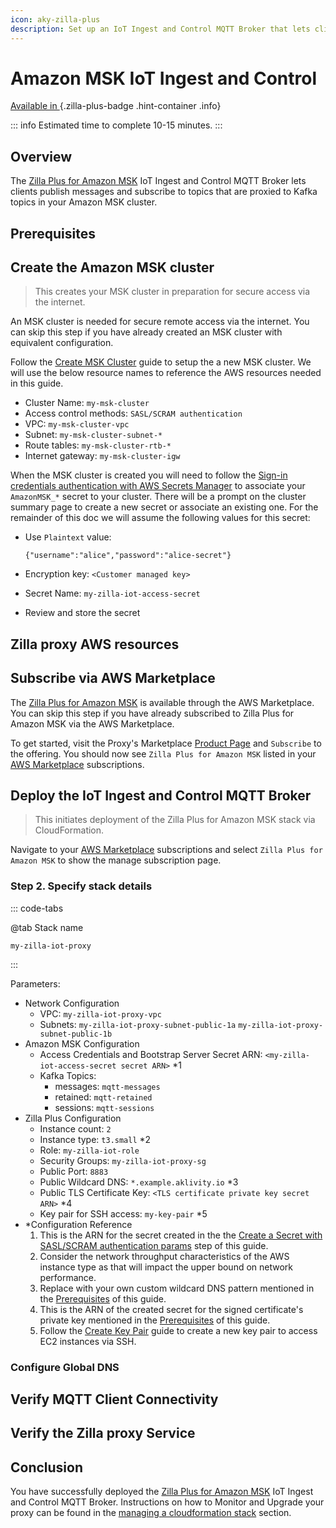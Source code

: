 ```yaml
---
icon: aky-zilla-plus
description: Set up an IoT Ingest and Control MQTT Broker that lets clients publish messages and subscribe to topics proxied to Kafka topics in your Amazon MSK cluster.
---
```


# Amazon MSK IoT Ingest and Control

[Available in <ZillaPlus/>](https://www.aklivity.io/products/zilla-plus)
{.zilla-plus-badge .hint-container .info}

::: info Estimated time to complete 10-15 minutes.
:::

## Overview

The [Zilla Plus for Amazon MSK](https://aws.amazon.com/marketplace/pp/prodview-jshnzslazfm44) IoT Ingest and Control MQTT Broker lets clients publish messages and subscribe to topics that are proxied to Kafka topics in your Amazon MSK cluster.

## Prerequisites

<!-- @include: ../../_partials/iot-ingest-control/prerequisites.md  -->

## Create the Amazon MSK cluster

> This creates your MSK cluster in preparation for secure access via the internet.

An MSK cluster is needed for secure remote access via the internet. You can skip this step if you have already created an MSK cluster with equivalent configuration.

Follow the [Create MSK Cluster](./../aws-services/create-msk-cluster.md) guide to setup the a new MSK cluster. We will use the below resource names to reference the AWS resources needed in this guide.

- Cluster Name: `my-msk-cluster`
- Access control methods: `SASL/SCRAM authentication`
- VPC: `my-msk-cluster-vpc`
- Subnet: `my-msk-cluster-subnet-*`
- Route tables: `my-msk-cluster-rtb-*`
- Internet gateway: `my-msk-cluster-igw`

When the MSK cluster is created you will need to follow the [Sign-in credentials authentication with AWS Secrets Manager](https://docs.aws.amazon.com/msk/latest/developerguide/msk-password.html) to associate your `AmazonMSK_*` secret to your cluster. There will be a prompt on the cluster summary page to create a new secret or associate an existing one. For the remainder of this doc we will assume the following values for this secret:

- Use `Plaintext` value:

  ```json:no-line-numbers
  {"username":"alice","password":"alice-secret"}
  ```

- Encryption key: `<Customer managed key>`
- Secret Name: `my-zilla-iot-access-secret`
- Review and store the secret

## Zilla proxy AWS resources

<!-- @include: ../../_partials/iot-ingest-control/aws-resources.md  -->

## Subscribe via AWS Marketplace

The [Zilla Plus for Amazon MSK](https://aws.amazon.com/marketplace/pp/prodview-sj4kquyndubiu) is available through the AWS Marketplace. You can skip this step if you have already subscribed to Zilla Plus for Amazon MSK via the AWS Marketplace.

To get started, visit the Proxy's Marketplace [Product Page](https://aws.amazon.com/marketplace/pp/prodview-sj4kquyndubiu) and `Subscribe` to the offering. You should now see `Zilla Plus for Amazon MSK` listed in your [AWS Marketplace](https://console.aws.amazon.com/marketplace) subscriptions.

## Deploy the IoT Ingest and Control MQTT Broker

> This initiates deployment of the Zilla Plus for Amazon MSK stack via CloudFormation.

Navigate to your [AWS Marketplace](https://console.aws.amazon.com/marketplace) subscriptions and select `Zilla Plus for Amazon MSK` to show the manage subscription page.

<!-- @include: ../../_partials/iot-ingest-control/cf-stack/s1-launch.md  -->

### Step 2. Specify stack details

::: code-tabs

@tab Stack name

```text:no-line-numbers
my-zilla-iot-proxy
```

:::

Parameters:

- Network Configuration
  - VPC: `my-zilla-iot-proxy-vpc`
  - Subnets: `my-zilla-iot-proxy-subnet-public-1a` `my-zilla-iot-proxy-subnet-public-1b`
- Amazon MSK Configuration
  - Access Credentials and Bootstrap Server Secret ARN: `<my-zilla-iot-access-secret secret ARN>` \*1
  - Kafka Topics:
    - messages: `mqtt-messages`
    - retained: `mqtt-retained`
    - sessions: `mqtt-sessions`
- Zilla Plus Configuration
  - Instance count: `2`
  - Instance type: `t3.small` \*2
  - Role: `my-zilla-iot-role`
  - Security Groups: `my-zilla-iot-proxy-sg`
  - Public Port: `8883`
  - Public Wildcard DNS: `*.example.aklivity.io` \*3
  - Public TLS Certificate Key: `<TLS certificate private key secret ARN>` \*4
  - Key pair for SSH access: `my-key-pair` \*5
- \*Configuration Reference
  1. This is the ARN for the secret created in the the [Create a Secret with SASL/SCRAM authentication params](#create-a-secret-with-sasl-scram-authentication-params) step of this guide.
  2. Consider the network throughput characteristics of the AWS instance type as that will impact the upper bound on network performance.
  3. Replace with your own custom wildcard DNS pattern mentioned in the [Prerequisites](#prerequisites) of this guide.
  4. This is the ARN of the created secret for the signed certificate's private key mentioned in the [Prerequisites](#prerequisites) of this guide.
  5. Follow the [Create Key Pair](../../how-tos/aws-services/create-key-pair.md) guide to create a new key pair to access EC2 instances via SSH.

<!-- @include: ../../_partials/iot-ingest-control/cf-stack/s3-create.md  -->

### Configure Global DNS

<!-- @include: ../../_partials/zilla-plus-proxy/configure-global-dns.md  -->

## Verify MQTT Client Connectivity

<!-- @include: ../../_partials/iot-ingest-control/verify-mqtt-client-connectivity.md  -->

## Verify the Zilla proxy Service

<!-- @include: ../../_partials/zilla-plus-proxy/verify-zilla-plus-proxy-service.md  -->

## Conclusion

You have successfully deployed the [Zilla Plus for Amazon MSK](https://aws.amazon.com/marketplace/pp/prodview-sj4kquyndubiu) IoT Ingest and Control MQTT Broker. Instructions on how to Monitor and Upgrade your <ZillaPlus/> proxy can be found in the [managing a cloudformation stack](./aws-services/manage-cloudformation-stack.md) section.
